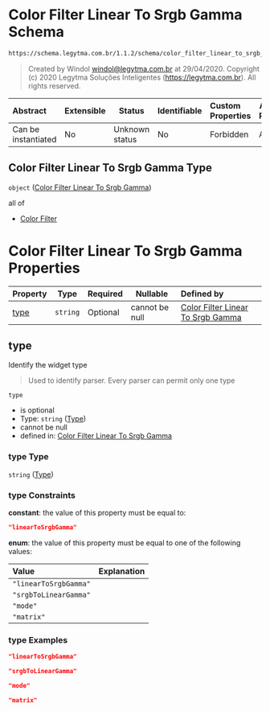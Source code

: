# Color Filter Linear To Srgb Gamma Schema

```txt
https://schema.legytma.com.br/1.1.2/schema/color_filter_linear_to_srgb_gamma.schema.json
```




> Created by Windol [windol@legytma.com.br](mailto:windol@legytma.com.br) at 29/04/2020.
> Copyright (c) 2020 Legytma Soluções Inteligentes (<https://legytma.com.br>). All rights reserved.
>

| Abstract            | Extensible | Status         | Identifiable | Custom Properties | Additional Properties | Access Restrictions | Defined In                                                                                                                      |
| :------------------ | ---------- | -------------- | ------------ | :---------------- | --------------------- | ------------------- | ------------------------------------------------------------------------------------------------------------------------------- |
| Can be instantiated | No         | Unknown status | No           | Forbidden         | Allowed               | none                | [color_filter_linear_to_srgb_gamma.schema.json](../schema/color_filter_linear_to_srgb_gamma.schema.json) |

## Color Filter Linear To Srgb Gamma Type

`object` ([Color Filter Linear To Srgb Gamma](color_filter_linear_to_srgb_gamma.md))

all of

-   [Color Filter](color_filter_linear_to_srgb_gamma-allof-color-filter.md)

# Color Filter Linear To Srgb Gamma Properties

| Property      | Type     | Required | Nullable       | Defined by                                                                                                                                                                                                 |
| :------------ | -------- | -------- | -------------- | :--------------------------------------------------------------------------------------------------------------------------------------------------------------------------------------------------------- |
| [type](#type) | `string` | Optional | cannot be null | [Color Filter Linear To Srgb Gamma](color_filter_linear_to_srgb_gamma-properties-type.md) |

## type

Identify the widget type


> Used to identify parser. Every parser can permit only one type
>

`type`

-   is optional
-   Type: `string` ([Type](color_filter_linear_to_srgb_gamma-properties-type.md))
-   cannot be null
-   defined in: [Color Filter Linear To Srgb Gamma](color_filter_linear_to_srgb_gamma-properties-type.md)

### type Type

`string` ([Type](color_filter_linear_to_srgb_gamma-properties-type.md))

### type Constraints

**constant**: the value of this property must be equal to:

```json
"linearToSrgbGamma"
```

**enum**: the value of this property must be equal to one of the following values:

| Value                 | Explanation |
| :-------------------- | ----------- |
| `"linearToSrgbGamma"` |             |
| `"srgbToLinearGamma"` |             |
| `"mode"`              |             |
| `"matrix"`            |             |

### type Examples

```json
"linearToSrgbGamma"
```

```json
"srgbToLinearGamma"
```

```json
"mode"
```

```json
"matrix"
```
